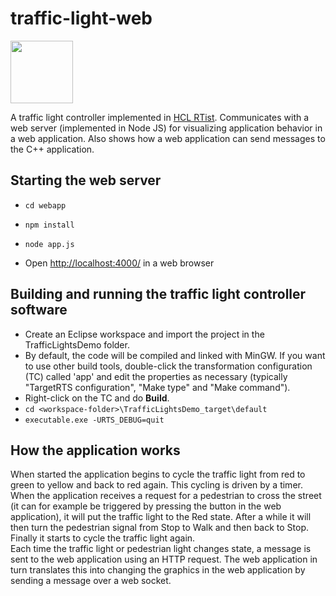 # traffic-light-web
<img src="https://github.com/hcl-pnp-rtist/traffic-light-web/blob/master/webapp/public/images/screenshot.png" width="100" height="100">

A traffic light controller implemented in [HCL RTist](https://www.devops-community.com/realtime-software-tooling-rtist.html). Communicates with a web server (implemented in Node JS) for visualizing application behavior in a web application. Also shows how a web application can send messages to the C++ application.

## Starting the web server
* `cd webapp`

* `npm install`

* `node app.js`

* Open [http://localhost:4000/](http://localhost:4000/) in a web browser

## Building and running the traffic light controller software
* Create an Eclipse workspace and import the project in the TrafficLightsDemo folder.
* By default, the code will be compiled and linked with MinGW. If you want to use other build tools, double-click the transformation configuration (TC) called 'app' and edit the properties as necessary (typically "TargetRTS configuration", "Make type" and "Make command").
* Right-click on the TC and do **Build**.
* `cd <workspace-folder>\TrafficLightsDemo_target\default`
* `executable.exe -URTS_DEBUG=quit`

## How the application works
When started the application begins to cycle the traffic light from red to green to yellow and back to red again. This cycling is driven by a timer. When the application receives a request for a pedestrian to cross the street (it can for example be triggered by pressing the button in the web application), it will put the traffic light to the Red state. After a while it will then turn the pedestrian signal from Stop to Walk and then back to Stop. Finally it starts to cycle the traffic light again.  
Each time the traffic light or pedestrian light changes state, a message is sent to the web application using an HTTP request. The web application in turn translates this into changing the graphics in the web application by sending a message over a web socket.


